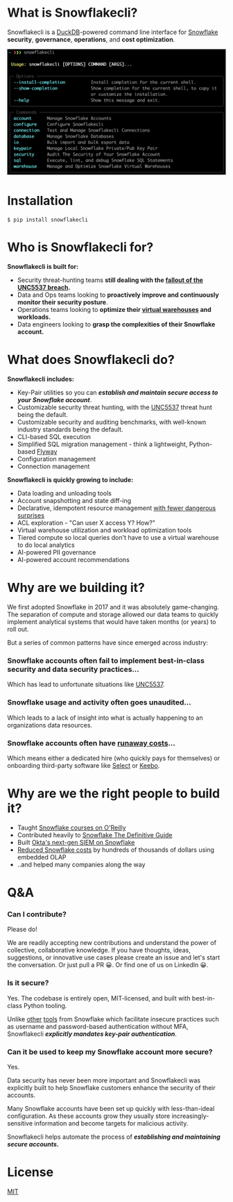 # What is Snowflakecli?

Snowflakecli is a [DuckDB](https://duckdb.org/)-powered command line interface for [Snowflake](https://www.snowflake.com/en/) **security**, **governance**, **operations**, and **cost optimization**.


![snowflakecli](img/snowflakecli.png)


# Installation

    $ pip install snowflakecli
    

# Who is Snowflakecli for?


**Snowflakecli is built for:**

* Security threat-hunting teams **still dealing with the [fallout of the UNC5537 breach](https://cloud.google.com/blog/topics/threat-intelligence/unc5537-snowflake-data-theft-extortion).**
* Data and Ops teams looking to **proactively improve and continuously monitor their security posture**.
* Operations teams looking to **optimize their [virtual warehouses](https://docs.snowflake.com/en/user-guide/warehouses) and workloads.**
* Data engineers looking to **grasp the complexities of their Snowflake account.**


# What does Snowflakecli do?


**Snowflakecli includes:**

* Key-Pair utilities so you can ***establish and maintain secure access to your Snowflake account***.
* Customizable security threat hunting, with the [UNC5537](https://cloud.google.com/blog/topics/threat-intelligence/unc5537-snowflake-data-theft-extortion) threat hunt being the default.
* Customizable security and auditing benchmarks, with well-known industry standards being the default.
* CLI-based SQL execution
* Simplified SQL migration management - think a lightweight, Python-based [Flyway](https://www.red-gate.com/products/flyway/community/)
* Configuration management
* Connection management


**Snowflakecli is quickly growing to include:**

* Data loading and unloading tools
* Account snapshotting and state diff-ing
* Declarative, idempotent resource management [with fewer dangerous surprises](https://github.com/Snowflake-Labs/terraform-provider-snowflake/issues?q=is%3Aopen+is%3Aissue+label%3Abug)
* ACL exploration - "Can user X access Y? How?"
* Virtual warehouse utilization and workload optimization tools
* Tiered compute so local queries don't have to use a virtual warehouse to do local analytics
* AI-powered PII governance
* AI-powered account recommendations


# Why are we building it?

We first adopted Snowflake in 2017 and it was absolutely game-changing. The separation of compute and storage allowed our data teams to quickly implement analytical systems that would have taken months (or years) to roll out.

But a series of common patterns have since emerged across industry:

### Snowflake accounts often fail to implement best-in-class security and data security practices...

Which has lead to unfortunate situations like [UNC5537](https://cloud.google.com/blog/topics/threat-intelligence/unc5537-snowflake-data-theft-extortion).

### Snowflake usage and activity often goes unaudited...

Which leads to a lack of insight into what is actually happening to an organizations data resources.

### Snowflake accounts often have [runaway costs](https://www.reddit.com/r/snowflake/comments/197mszg/solutions_to_manage_runaway_snowflake_costs/)...

Which means either a dedicated hire (who quickly pays for themselves) or onboarding third-party software like [Select](https://select.dev/) or [Keebo](https://keebo.ai/).


# Why are we the right people to build it?


* Taught [Snowflake courses on O'Reilly](https://www.oreilly.com/live-events/building-a-modern-data-platform-with-snowflake/0636920414971/)
* Contributed heavily to [Snowflake The Definitive Guide](https://www.amazon.com/Snowflake-Definitive-Architecting-Designing-Deploying/dp/1098103823)
* Built [Okta's next-gen SIEM on Snowflake](https://www.youtube.com/watch?v=h3MMQMyiXcw)
* [Reduced Snowflake costs](https://www.youtube.com/watch?v=TrmJilG4GXk) by hundreds of thousands of dollars using embedded OLAP
* ..and helped many companies along the way


# Q&A


### Can I contribute?

Please do!

We are readily accepting new contributions and understand the power of collective, collaborative knowledge. If you have thoughts, ideas, suggestions, or innovative use cases please create an issue and let's start the conversation. Or just pull a PR 😀. Or find one of us on LinkedIn 😀.


### Is it secure?


Yes. The codebase is entirely open, MIT-licensed, and built with best-in-class Python tooling.

Unlike [other](https://docs.snowflake.com/en/user-guide/snowsql) [tools](https://docs.snowflake.com/en/developer-guide/snowflake-cli-v2/index) from Snowflake which facilitate insecure practices such as username and password-based authentication without MFA, Snowflakecli ***explicitly mandates key-pair authentication***.


### Can it be used to keep my Snowflake account more secure?


Yes.

Data security has never been more important and Snowflakecli was explicitly built to help Snowflake customers enhance the security of their accounts.

Many Snowflake accounts have been set up quickly with less-than-ideal configuration. As these accounts grow they usually store increasingly-sensitive information and become targets for malicious activity.

Snowflakecli helps automate the process of ***establishing and maintaining secure accounts.***


# License


[MIT](https://opensource.org/license/mit)
